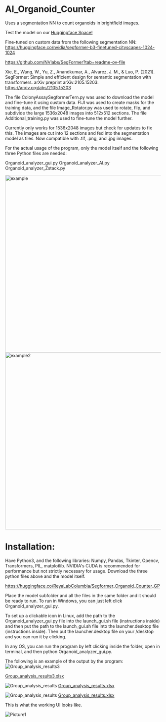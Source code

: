 # AI_Organoid_Counter
Uses a segmentation NN to count organoids in brightfield images.

Test the model on our [Huggingface Space!](https://huggingface.co/spaces/ReyaLabColumbia/OrganoidCounter)

Fine-tuned on custom data from the following segmentation NN:
https://huggingface.co/nvidia/segformer-b3-finetuned-cityscapes-1024-1024

https://github.com/NVlabs/SegFormer?tab=readme-ov-file

Xie, E., Wang, W., Yu, Z., Anandkumar, A., Alvarez, J. M., & Luo, P. (2021). SegFormer: Simple and efficient design for semantic segmentation with transformers. arXiv preprint arXiv:2105.15203. https://arxiv.org/abs/2105.15203

The file ColonyAssaySegformerTern.py was used to download the model and fine-tune it using custom data. FIJI was used to create masks for the training data, and the file Image_Rotator.py was used to rotate, flip, and subdivide the large 1536x2048 images into 512x512 sections. The file Additional_training.py was used to fine-tune the model further. 

Currently only works for 1536x2048 images but check for updates to fix this. The images are cut into 12 sections and fed into the segmentation model as tiles. Now compatible with .tif, .png, and .jpg images.

For the actual usage of the program, only the model itself and the following three Python files are needed:

Organoid_analyzer_gui.py
Organoid_analyzer_AI.py
Organoid_analyzer_Zstack.py

<img width="572" alt="example" src="https://github.com/user-attachments/assets/739217d5-60bf-459b-a548-64d1ed42c316" />
<img width="572" alt="example2" src="https://github.com/user-attachments/assets/4d8a9ec4-f1f7-4bad-9ebe-16ba7b83b074" />

# Installation:
Have Python3, and the following libraries: Numpy, Pandas, Tkinter, Opencv, Transformers, PIL, matplotlib. NVIDIA's CUDA is recommended for performance but not strictly necessary for usage.
Download the three python files above and the model itself.

https://huggingface.co/ReyaLabColumbia/Segformer_Organoid_Counter_GP

Place the model subfolder and all the files in the same folder and it should be ready to run. To run in Windows, you can just left click Organoid_analyzer_gui.py. 

To set up a clickable icon in Linux, add the path to the Organoid_analyzer_gui.py file into the launch_gui.sh file (instructions inside) and then put the path to the launch_gui.sh file into the launcher.desktop file (instructions inside). Then put the launcher.desktop file on your /desktop and you can run it by clicking.

In any OS, you can run the program by left clicking inside the folder, open in terminal, and then python Organoid_analyzer_gui.py.

The following is an example of the output by the program:
![Group_analysis_results3](https://github.com/user-attachments/assets/cd5feeca-e5a1-40db-afbc-6f53d5f71f71)

[Group_analysis_results3.xlsx](https://github.com/user-attachments/files/20004750/Group_analysis_results3.xlsx)

![Group_analysis_results](https://github.com/user-attachments/assets/3efed9ee-5fd2-4b1d-a49f-d6c5fc57bb23)
[Group_analysis_results.xlsx](https://github.com/user-attachments/files/21046062/Group_analysis_results.xlsx)

![Group_analysis_results](https://github.com/user-attachments/assets/6e866944-b373-4edb-89d8-89b76127bff8)
[Group_analysis_results.xlsx](https://github.com/user-attachments/files/21046066/Group_analysis_results.xlsx)

This is what the working UI looks like.

![Picture1](https://github.com/user-attachments/assets/fb2da9ac-49ab-47df-94f6-da698b3392f7)

